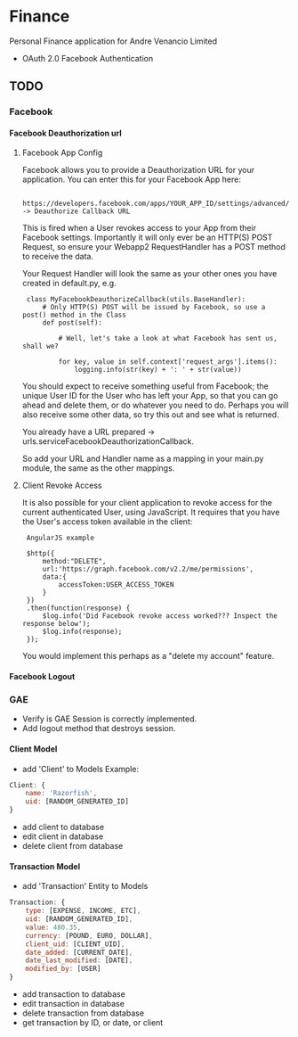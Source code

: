 Finance
========

Personal Finance application for Andre Venancio Limited

* OAuth 2.0 Facebook Authentication


## TODO

### Facebook

#### Facebook Deauthorization url 

1. Facebook App Config

    Facebook allows you to provide a Deauthorization URL for your application. You can enter this for your Facebook App here:

        https://developers.facebook.com/apps/YOUR_APP_ID/settings/advanced/ -> Deauthorize Callback URL

    This is fired when a User revokes access to your App from their Facebook settings. Importantly it will only ever be an HTTP(S) POST Request, so ensure your Webapp2 RequestHandler has a POST method to receive the data.


    Your Request Handler will look the same as your other ones you have created in default.py, e.g.

        class MyFacebookDeauthorizeCallback(utils.BaseHandler):
            # Only HTTP(S) POST will be issued by Facebook, so use a post() method in the Class
            def post(self):

                # Well, let's take a look at what Facebook has sent us, shall we?

                for key, value in self.context['request_args'].items():
                    logging.info(str(key) + ': ' + str(value))


    You should expect to receive something useful from Facebook; the unique User ID for the User who has left your App, so that you can go ahead and delete them, or do whatever you need to do. Perhaps you will also receive some other data, so try this out and see what is returned.

    You already have a URL prepared -> urls.serviceFacebookDeauthorizationCallback.

    So add your URL and Handler name as a mapping in your main.py module, the same as the other mappings.

2. Client Revoke Access

    It is also possible for your client application to revoke access for the current authenticated User, using JavaScript. It requires that you have the User's access token available in the client:

        AngularJS example

        $http({
            method:"DELETE",
            url:'https://graph.facebook.com/v2.2/me/permissions',
            data:{
                accessToken:USER_ACCESS_TOKEN
            }
        })
        .then(function(response) {
            $log.info('Did Facebook revoke access worked??? Inspect the response below');
            $log.info(response);
        });

    You would implement this perhaps as a "delete my account" feature.

#### Facebook Logout


### GAE
* Verify is GAE Session is correctly implemented.
* Add logout method that destroys session.

#### Client Model
* add 'Client' to Models
Example:
```javascript
Client: {
    name: 'Razorfish',
    uid: [RANDOM_GENERATED_ID]
}
```

* add client to database
* edit client in database
* delete client from database

#### Transaction Model
* add 'Transaction' Entity to Models
```javascript
Transaction: {
    type: [EXPENSE, INCOME, ETC],
    uid: [RANDOM_GENERATED_ID],
    value: 480.35,
    currency: [POUND, EURO, DOLLAR],
    client_uid: [CLIENT_UID],
    date_added: [CURRENT_DATE],
    date_last_modified: [DATE],
    modified_by: [USER]
}
```
* add transaction to database
* edit transaction in database
* delete transaction from database
* get transaction by ID, or date, or client